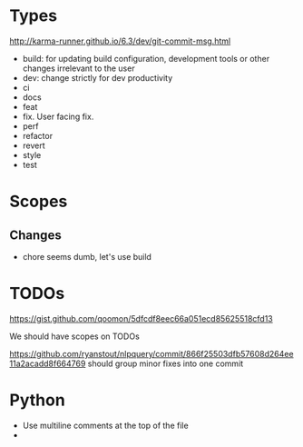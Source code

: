 # Types

http://karma-runner.github.io/6.3/dev/git-commit-msg.html

- build: for updating build configuration, development tools or other changes irrelevant to the user
- dev: change strictly for dev productivity
- ci
- docs
- feat
- fix. User facing fix.
- perf
- refactor
- revert
- style
- test

# Scopes

## Changes

- chore seems dumb, let's use build

# TODOs

https://gist.github.com/qoomon/5dfcdf8eec66a051ecd85625518cfd13

We should have scopes on TODOs

https://github.com/ryanstout/nlpquery/commit/866f25503dfb57608d264ee11a2acadd8f664769 should group minor fixes into one commit

# Python

- Use multiline comments at the top of the file
-
